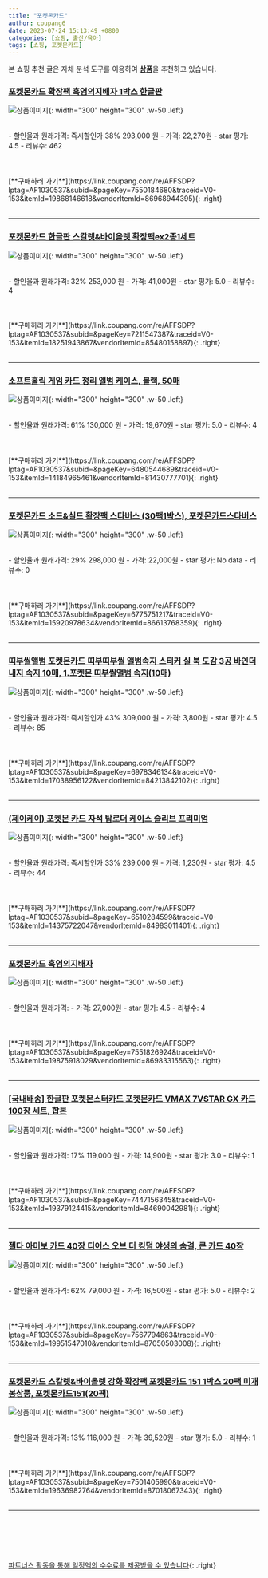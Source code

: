 ```yaml
---
title: "포켓몬카드"
author: coupang6
date: 2023-07-24 15:13:49 +0800
categories: [쇼핑, 출산/육아]
tags: [쇼핑, 포켓몬카드]
---
```


본 쇼핑 추천 글은 자체 분석 도구를 이용하여 [**상품**](https://link.coupang.com/a/bao1ui)을 추천하고 있습니다.

### [포켓몬카드 확장팩 흑염의지배자 1박스 한글판](https://link.coupang.com/re/AFFSDP?lptag=AF1030537&subid=&pageKey=7550184680&traceid=V0-153&itemId=19868146618&vendorItemId=86968944395)

![상품이미지](https://thumbnail9.coupangcdn.com/thumbnails/remote/230x230ex/image/vendor_inventory/52f4/20e20f47eea4303befe796433712158005c01effc5c8e3f6cb838c3ac72f.jpg){: width="300" height="300" .w-50 .left}


<br>
- 할인율과 원래가격: 즉시할인가 38%  293,000   원
- 가격: 22,270원
- star 평가: 4.5
- 리뷰수: 462
<br>
<br>
<br>
<br>
[**구매하러 가기**](https://link.coupang.com/re/AFFSDP?lptag=AF1030537&subid=&pageKey=7550184680&traceid=V0-153&itemId=19868146618&vendorItemId=86968944395){: .right}
<br>
<br>

---

### [포켓몬카드 한글판 스칼렛&바이올렛 확장팩ex2종1세트](https://link.coupang.com/re/AFFSDP?lptag=AF1030537&subid=&pageKey=7211547387&traceid=V0-153&itemId=18251943867&vendorItemId=85480158897)

![상품이미지](https://thumbnail9.coupangcdn.com/thumbnails/remote/230x230ex/image/vendor_inventory/bb30/730e211ad18c00242ca16dc9719286d75fef2e3669ce9a5170ee55b114c1.jpg){: width="300" height="300" .w-50 .left}


<br>
- 할인율과 원래가격: 32%  253,000   원
- 가격: 41,000원
- star 평가: 5.0
- 리뷰수: 4
<br>
<br>
<br>
<br>
[**구매하러 가기**](https://link.coupang.com/re/AFFSDP?lptag=AF1030537&subid=&pageKey=7211547387&traceid=V0-153&itemId=18251943867&vendorItemId=85480158897){: .right}
<br>
<br>

---

### [소프트홀릭 게임 카드 정리 앨범 케이스, 블랙, 50매](https://link.coupang.com/re/AFFSDP?lptag=AF1030537&subid=&pageKey=6480544689&traceid=V0-153&itemId=14184965461&vendorItemId=81430777701)

![상품이미지](https://thumbnail10.coupangcdn.com/thumbnails/remote/230x230ex/image/retail/images/3665396993392107-dfe18290-fdcd-40b7-9fdc-3ba2d80f6fe8.jpg){: width="300" height="300" .w-50 .left}


<br>
- 할인율과 원래가격: 61%  130,000   원
- 가격: 19,670원
- star 평가: 5.0
- 리뷰수: 4
<br>
<br>
<br>
<br>
[**구매하러 가기**](https://link.coupang.com/re/AFFSDP?lptag=AF1030537&subid=&pageKey=6480544689&traceid=V0-153&itemId=14184965461&vendorItemId=81430777701){: .right}
<br>
<br>

---

### [포켓몬카드 소드&실드 확장팩 스타버스 (30팩1박스), 포켓몬카드스타버스](https://link.coupang.com/re/AFFSDP?lptag=AF1030537&subid=&pageKey=6775751217&traceid=V0-153&itemId=15920978634&vendorItemId=86613768359)

![상품이미지](https://thumbnail10.coupangcdn.com/thumbnails/remote/230x230ex/image/vendor_inventory/b561/9548d97be7e47c878f92ae94c1c8b4c8d51b94bdaa789fb4b2de5d2eec47.jpg){: width="300" height="300" .w-50 .left}


<br>
- 할인율과 원래가격: 29%  298,000   원
- 가격: 22,000원
- star 평가: No data
- 리뷰수: 0
<br>
<br>
<br>
<br>
[**구매하러 가기**](https://link.coupang.com/re/AFFSDP?lptag=AF1030537&subid=&pageKey=6775751217&traceid=V0-153&itemId=15920978634&vendorItemId=86613768359){: .right}
<br>
<br>

---

### [띠부씰앨범 포켓몬카드 띠부띠부씰 앨범속지 스티커 실 북 도감 3공 바인더 내지 속지 10매, 1.포켓몬 띠부씰앨범 속지(10매)](https://link.coupang.com/re/AFFSDP?lptag=AF1030537&subid=&pageKey=6978346134&traceid=V0-153&itemId=17038956122&vendorItemId=84213842102)

![상품이미지](https://thumbnail6.coupangcdn.com/thumbnails/remote/230x230ex/image/vendor_inventory/c99a/009055127def03830b721242a36f5235ad4942b5bdabb0626ad2247cb71e.jpg){: width="300" height="300" .w-50 .left}


<br>
- 할인율과 원래가격: 즉시할인가 43%  309,000   원
- 가격: 3,800원
- star 평가: 4.5
- 리뷰수: 85
<br>
<br>
<br>
<br>
[**구매하러 가기**](https://link.coupang.com/re/AFFSDP?lptag=AF1030537&subid=&pageKey=6978346134&traceid=V0-153&itemId=17038956122&vendorItemId=84213842102){: .right}
<br>
<br>

---

### [(제이케이) 포켓몬 카드 자석 탑로더 케이스 슬리브 프리미엄](https://link.coupang.com/re/AFFSDP?lptag=AF1030537&subid=&pageKey=6510284599&traceid=V0-153&itemId=14375722047&vendorItemId=84983011401)

![상품이미지](https://thumbnail10.coupangcdn.com/thumbnails/remote/230x230ex/image/vendor_inventory/a7fa/506aa23bb69de77104f49b04eb4d4e44dbe143dee9c89f4b6d52726b221f.jpg){: width="300" height="300" .w-50 .left}


<br>
- 할인율과 원래가격: 즉시할인가 33%  239,000   원
- 가격: 1,230원
- star 평가: 4.5
- 리뷰수: 44
<br>
<br>
<br>
<br>
[**구매하러 가기**](https://link.coupang.com/re/AFFSDP?lptag=AF1030537&subid=&pageKey=6510284599&traceid=V0-153&itemId=14375722047&vendorItemId=84983011401){: .right}
<br>
<br>

---

### [포켓몬카드 흑염의지배자](https://link.coupang.com/re/AFFSDP?lptag=AF1030537&subid=&pageKey=7551826924&traceid=V0-153&itemId=19875918029&vendorItemId=86983315563)

![상품이미지](https://thumbnail10.coupangcdn.com/thumbnails/remote/230x230ex/image/vendor_inventory/350a/74bc335ba12aa78734acbdcb665816a56ff816e325a2c9554a9871fc3943.jpg){: width="300" height="300" .w-50 .left}


<br>
- 할인율과 원래가격: 
- 가격: 27,000원
- star 평가: 4.5
- 리뷰수: 4
<br>
<br>
<br>
<br>
[**구매하러 가기**](https://link.coupang.com/re/AFFSDP?lptag=AF1030537&subid=&pageKey=7551826924&traceid=V0-153&itemId=19875918029&vendorItemId=86983315563){: .right}
<br>
<br>

---

### [[국내배송] 한글판 포켓몬스터카드 포켓몬카드 VMAX 7VSTAR GX 카드 100장 세트, 합본](https://link.coupang.com/re/AFFSDP?lptag=AF1030537&subid=&pageKey=7447156345&traceid=V0-153&itemId=19379124415&vendorItemId=84690042981)

![상품이미지](https://thumbnail10.coupangcdn.com/thumbnails/remote/230x230ex/image/vendor_inventory/75e2/9606bd328b8156e0e24db525471eb5d29ddf3e27b89fd4e26b67cf783772.png){: width="300" height="300" .w-50 .left}


<br>
- 할인율과 원래가격: 17%  119,000   원
- 가격: 14,900원
- star 평가: 3.0
- 리뷰수: 1
<br>
<br>
<br>
<br>
[**구매하러 가기**](https://link.coupang.com/re/AFFSDP?lptag=AF1030537&subid=&pageKey=7447156345&traceid=V0-153&itemId=19379124415&vendorItemId=84690042981){: .right}
<br>
<br>

---

### [젤다 아미보 카드 40장 티어스 오브 더 킹덤 야생의 숨결, 큰 카드 40장](https://link.coupang.com/re/AFFSDP?lptag=AF1030537&subid=&pageKey=7567794863&traceid=V0-153&itemId=19951547010&vendorItemId=87050503008)

![상품이미지](https://thumbnail6.coupangcdn.com/thumbnails/remote/230x230ex/image/vendor_inventory/8521/d1846923edac3721d47826544ab599929f8b5d90d50169b0ebc9c3d2b001.jpg){: width="300" height="300" .w-50 .left}


<br>
- 할인율과 원래가격: 62%  79,000   원
- 가격: 16,500원
- star 평가: 5.0
- 리뷰수: 2
<br>
<br>
<br>
<br>
[**구매하러 가기**](https://link.coupang.com/re/AFFSDP?lptag=AF1030537&subid=&pageKey=7567794863&traceid=V0-153&itemId=19951547010&vendorItemId=87050503008){: .right}
<br>
<br>

---

### [포켓몬카드 스칼렛&바이올렛 강화 확장팩 포켓몬카드 151 1박스 20팩 미개봉상품, 포켓몬카드151(20팩)](https://link.coupang.com/re/AFFSDP?lptag=AF1030537&subid=&pageKey=7501405990&traceid=V0-153&itemId=19636982764&vendorItemId=87018067343)

![상품이미지](https://thumbnail9.coupangcdn.com/thumbnails/remote/230x230ex/image/vendor_inventory/f123/b4469b27a12d7b57d167e1dc5eead9afd457f200732ebda43c2b4cc16233.jpg){: width="300" height="300" .w-50 .left}


<br>
- 할인율과 원래가격: 13%  116,000   원
- 가격: 39,520원
- star 평가: 5.0
- 리뷰수: 1
<br>
<br>
<br>
<br>
[**구매하러 가기**](https://link.coupang.com/re/AFFSDP?lptag=AF1030537&subid=&pageKey=7501405990&traceid=V0-153&itemId=19636982764&vendorItemId=87018067343){: .right}
<br>
<br>

---
<br><br><br><br><br> [파트너스 활동을 통해 일정액의 수수료를 제공받을 수 있습니다](https://link.coupang.com/a/bao1ui){: .right}